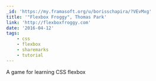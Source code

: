 ```yaml
---
_id: 'https://my.framasoft.org/u/borisschapira/?VEvMxg'
title: '"Flexbox Froggy", Thomas Park'
link: 'http://flexboxfroggy.com'
date: '2016-04-12'
tags:
    - css
    - flexbox
    - sharemarks
    - tutorial
---
```


<div class="markdown"><p>A game for learning CSS flexbox
</p></div>
